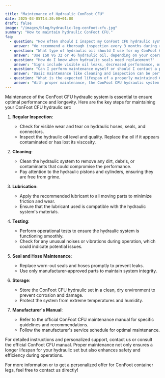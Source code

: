 ```yaml
---

title: "Maintenance of Hydraulic ConFoot CFU"
date: 2025-03-05T14:30:00+01:00
draft: false
image: "/images/blog/hydraulic-leg-confoot-cfu.jpg"
summary: "How to maintain hydraulic ConFoot CFU."
faq:
  - question: "How often should I inspect my ConFoot CFU hydraulic system?"
    answer: "We recommend a thorough inspection every 3 months during regular use. If the equipment is used in harsh conditions or very frequently, monthly inspections are advisable."
  - question: "What type of hydraulic oil should I use for my ConFoot CFU?"
    answer: "Use ISO VG 32 or 46 hydraulic oil, depending on your operating temperature range. Always refer to your specific model's manual for the exact recommendation."
  - question: "How do I know when hydraulic seals need replacement?"
    answer: "Signs include visible oil leaks, decreased performance, or difficulty maintaining pressure. As a preventive measure, consider replacing seals every 2-3 years even if no issues are apparent."
  - question: "Can I perform maintenance myself or should I contact a professional?"
    answer: "Basic maintenance like cleaning and inspection can be performed by users. However, for hydraulic oil replacement, seal changes, or if you encounter any operational issues, we recommend contacting our service team or an authorized technician."
  - question: "What is the expected lifespan of a properly maintained ConFoot CFU hydraulic system?"
    answer: "With proper maintenance, the ConFoot CFU hydraulic system can last 10+ years. Regular maintenance significantly extends the operational life of the equipment."
---
```


Maintenance of the ConFoot CFU hydraulic system is essential to ensure optimal performance and longevity. Here are the key steps for maintaining your ConFoot CFU hydraulic set:

1. **Regular Inspection**: 
   - Check for visible wear and tear on hydraulic hoses, seals, and connectors.
   - Inspect the hydraulic oil level and quality. Replace the oil if it appears contaminated or has lost its viscosity.

2. **Cleaning**:
   - Clean the hydraulic system to remove any dirt, debris, or contaminants that could compromise the performance.
   - Pay attention to the hydraulic pistons and cylinders, ensuring they are free from grime.

3. **Lubrication**:
   - Apply the recommended lubricant to all moving parts to minimize friction and wear.
   - Ensure that the lubricant used is compatible with the hydraulic system's materials.

4. **Testing**:
   - Perform operational tests to ensure the hydraulic system is functioning smoothly.
   - Check for any unusual noises or vibrations during operation, which could indicate potential issues.

5. **Seal and Hose Maintenance**:
   - Replace worn-out seals and hoses promptly to prevent leaks.
   - Use only manufacturer-approved parts to maintain system integrity.

6. **Storage**:
   - Store the ConFoot CFU hydraulic set in a clean, dry environment to prevent corrosion and damage.
   - Protect the system from extreme temperatures and humidity.

7. **Manufacturer's Manual**:
   - Refer to the official ConFoot CFU maintenance manual for specific guidelines and recommendations.
   - Follow the manufacturer's service schedule for optimal maintenance.

For detailed instructions and personalized support, contact us or consult the official ConFoot CFU manual. Proper maintenance not only ensures a longer lifespan for your hydraulic set but also enhances safety and efficiency during operations.

For more information or to get a personalized offer for ConFoot container legs, feel free to contact us directly!

